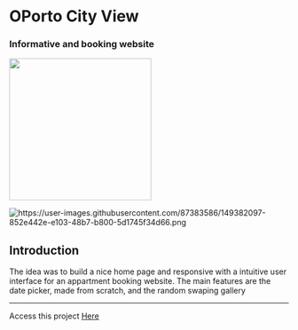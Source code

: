 <h1><name>OPorto City View</name></h1>
<h3>Informative and booking website </h3>

<!-- <logo>https://user-images.githubusercontent.com/87383586/220208882-459ab182-9b90-4a0f-a3a2-13a07e0324c1.jpg</logo> -->
<img src="https://user-images.githubusercontent.com/87383586/220208882-459ab182-9b90-4a0f-a3a2-13a07e0324c1.jpg" width="256px"/>

![<image>https://user-images.githubusercontent.com/87383586/149382097-852e442e-e103-48b7-b800-5d1745f34d66.png</image>](https://user-images.githubusercontent.com/87383586/149382097-852e442e-e103-48b7-b800-5d1745f34d66.png)

<h2> Introduction </h2>
<p><description>The idea was to build a nice home page and responsive with a intuitive user interface for an appartment booking website. The main features are the date picker, made from scratch, and the random swaping gallery</description></p>

<hr>
Access this project <a href="{{websiteUrl}}" target="_blank" website="<website>{{websiteUrl}}</website>" >Here</a>
